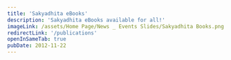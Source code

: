 ```yaml
---
title: 'Sakyadhita eBooks'
description: 'Sakyadhita eBooks available for all!'
imageLink: /assets/Home Page/News _ Events Slides/Sakyadhita Books.png
redirectLink: '/publications'
openInSameTab: true
pubDate: 2012-11-22
---
```

